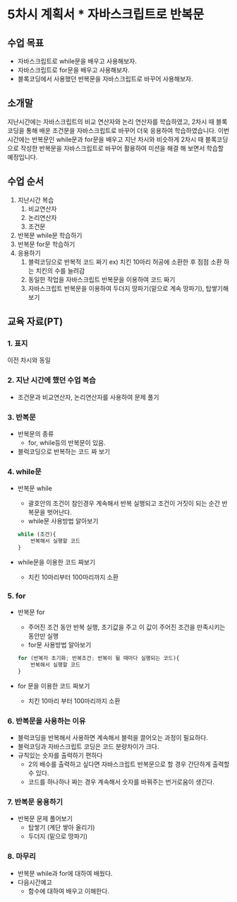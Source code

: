 # 5차시 계획서 * 자바스크립트로 반복문 

## 수업 목표

* 자바스크립트로 while문을 배우고 사용해보자.
* 자바스크립트로 for문을 배우고 사용해보자.
* 블록코딩에서 사용했던 반복문을 자바스크립트로 바꾸어 사용해보자.

## 소개말

지난시간에는 자바스크립트의 비교 연산자와 논리 연산자를 학습하였고, 2차시 때 블록코딩을 통해 배운 조건문을 자바스크립트로 바꾸어 더욱 응용하여 학습하였습니다. 이번 시간에는 반복문인 while문과 for문을 배우고 지난 차시와 비슷하게 2차시 때 블록코딩으로 작성한 반복문을 자바스크립트로 바꾸어 활용하여 미션을 해결 해 보면서 학습할 예정입니다.

## 수업 순서

1. 지난시간 복습
    1. 비교연산자
    2. 논리연산자
    3. 조건문
2. 반복문 while문 학습하기
3. 반복문 for문 학습하기
4. 응용하기
    1. 블럭코딩으로 반복적 코드 짜기
        ex) 치킨 10마리 허공에 소환한 후 점점 소환 하는 치킨의 수를 늘려감
    2. 동일한 작업을 자바스크립트 반복문을 이용하여 코드 짜기
    3. 자바스크립트 반복문을 이용하여 두더지 땅파기(밑으로 계속 땅파기), 탑쌓기해보기

## 교육 자료(PT)

### 1. 표지

 이전 차시와 동일

### 2. 지난 시간에 했던 수업 복습

* 조건문과 비교연산자, 논리연산자를 사용하여 문제 풀기

### 3. 반복문

* 반복문의 종류
    * for,  while등의 반복문이 있음.
* 블럭코딩으로 반복하는 코드 짜 보기

### 4. while문

* 반복문 while
    * 괄호안의 조건이 참인경우 계속해서 반복 실행되고 조건이 거짓이 되는 순간 반복문을 벗어난다.
    * while문 사용방법 알아보기

    ```javascript
    while (조건){
        반복해서 실행할 코드
    }
    ```

* while문을 이용한 코드 짜보기
    * 치킨 10마리부터 100마리까지 소환

### 5. for

* 반복문 for
    * 주어진 조건 동안 반복 실행, 초기값을 주고 이 값이 주어진 조건을 만족시키는 동안만 실행
    * for문 사용방법 알아보기

    ```javascript
    for (반복자 초기화; 반복조건; 반복이 될 때마다 실행되는 코드){
        반복해서 실행할 코드
    }
    ```

* for 문을 이용한 코드 짜보기
  * 치킨 10마리 부터 100마리까지 소환

### 6. 반복문을 사용하는 이유

* 블럭코딩을 반복해서 사용하면 계속해서 블럭을 끌어오는 과정이 필요하다.
* 블럭코딩과 자바스크립트 코딩은 코드 분량차이가 크다.
* 규칙있는 숫자를 출력하기 편하다
  * 2의 배수를 출력하고 싶다면 자바스크립트 반복문으로 할 경우 간단하게 출력할 수 있다.
  * 코드를 하나하나 짜는 경우 계속해서 숫자를 바꿔주는 번거로움이 생긴다.

### 7. 반복문 응용하기

* 반복문 문제 풀어보기
  * 탑쌓기 (계단 쌓아 올리기)
  * 두더지 (밑으로 땅파기)

### 8. 마무리

* 반복문 while과 for에 대하여 배웠다.
* 다음시간예고
  * 함수에 대하여 배우고 이해한다.
